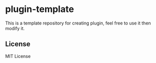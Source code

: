 # plugin-template

This is a template repository for creating plugin, feel free to use it then modify it.

## License

MIT License
